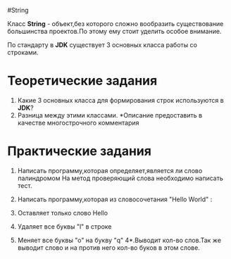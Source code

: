 #String

Класс **String** - объект,без которого сложно вообразить существование большинства проектов.По этому ему стоит уделить особое внимание.

По стандарту в **JDK** существует 3 основных класса работы со строками.

# Теоретические задания
1. Какие 3 основных класса для формирования строк используются в **JDK**?
2. Разница между этими классами.
*Описание предоставить в качестве многострочного комментария

# Практические задания
1. Написать программу,которая определяет,является ли слово палиндромом
На метод проверяющий слова необходимо написать тест.

2. Написать программу,которая из словосочетания "Hello World" :
  1. Оставляет только слово Hello
  2. Удаляет все буквы "l" в строке
  3. Меняет все буквы "о" на букву "q"
  4*.Выводит кол-во слов.Так же выводит слово и на против него кол-во буков в этом слове.